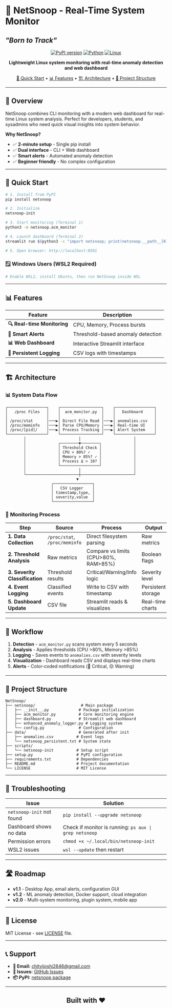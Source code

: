 # 🚀 NetSnoop - Real-Time System Monitor
##        *"Born to Track"*

<div align="center">

[![PyPI version](https://img.shields.io/pypi/v/netsnoop?style=for-the-badge&logo=pypi)](https://pypi.org/project/netsnoop/)
[![Python](https://img.shields.io/badge/Python-3.7%2B-blue?style=for-the-badge&logo=python)](https://python.org)
[![Linux](https://img.shields.io/badge/Platform-Linux-orange?style=for-the-badge&logo=linux)](https://linux.org)

**Lightweight Linux system monitoring with real-time anomaly detection and web dashboard**

[🚀 Quick Start](#-quick-start) • [📊 Features](#-features) • [🏗️ Architecture](#️-architecture) • [📁 Project Structure](#-project-structure)

</div>

---

## 🎯 Overview

NetSnoop combines CLI monitoring with a modern web dashboard for real-time Linux system analysis. Perfect for developers, students, and sysadmins who need quick visual insights into system behavior.

**Why NetSnoop?**
- ✅ **2-minute setup** - Single pip install
- ✅ **Dual interface** - CLI + Web dashboard  
- ✅ **Smart alerts** - Automated anomaly detection
- ✅ **Beginner friendly** - No complex configuration

---

## 🚀 Quick Start

```bash
# 1. Install from PyPI
pip install netsnoop

# 2. Initialize
netsnoop-init

# 3. Start monitoring (Terminal 1)
python3 -m netsnoop.acm_monitor

# 4. Launch dashboard (Terminal 2)
streamlit run $(python3 -c "import netsnoop; print(netsnoop.__path__[0] + '/dashboard.py')")

# 5. Open browser: http://localhost:8501
```

### 🪟 Windows Users (WSL2 Required)
```bash
# Enable WSL2, install Ubuntu, then run NetSnoop inside WSL
```

---

## 📊 Features

| Feature | Description |
|---------|-------------|
| **🔍 Real-time Monitoring** | CPU, Memory, Process bursts |
| **🚨 Smart Alerts** | Threshold-based anomaly detection |
| **📊 Web Dashboard** | Interactive Streamlit interface |
| **📝 Persistent Logging** | CSV logs with timestamps |

---

## 🏗️ Architecture

### 📊 **System Data Flow**

```
┌─────────────────┐    ┌──────────────────┐    ┌─────────────────┐
│   /proc Files   │    │  acm_monitor.py  │    │   Dashboard     │
│                 │    │                  │    │                 │
│ /proc/stat      │───▶│ Direct File Read │───▶│ anomalies.csv   │
│ /proc/meminfo   │───▶│ Parse CPU/Memory │───▶│ Real-time UI    │
│ /proc/[pid]/    │───▶│ Process Tracking │───▶│ Alert System    │
└─────────────────┘    └──────────────────┘    └─────────────────┘
        │                       │                       │
        │              ┌────────▼────────┐              │
        │              │ Threshold Check │              │
        │              │ CPU > 80%? ✓    │              │
        │              │ Memory > 85%? ✓ │              │
        │              │ Process Δ > 10? │              │
        │              └─────────────────┘              │
        │                       │                       │
        └───────────────────────┼───────────────────────┘
                               ▼
                    ┌─────────────────┐
                    │   CSV Logger    │
                    │ timestamp,type, │
                    │ severity,value  │
                    └─────────────────┘
```

### 🔄 **Monitoring Process**

| Step | Source | Process | Output |
|------|--------|---------|--------|
| **1. Data Collection** | `/proc/stat`, `/proc/meminfo` | Direct filesystem parsing | Raw metrics |
| **2. Threshold Analysis** | Raw metrics | Compare vs limits (CPU>80%, RAM>85%) | Boolean flags |
| **3. Severity Classification** | Threshold results | Critical/Warning/Info logic | Severity level |
| **4. Event Logging** | Classified events | Write to CSV with timestamp | Persistent storage |
| **5. Dashboard Update** | CSV file | Streamlit reads & visualizes | Real-time charts |

---

## 🔄 Workflow

1. **Detection** - `acm_monitor.py` scans system every 5 seconds
2. **Analysis** - Applies thresholds (CPU >80%, Memory >85%)
3. **Logging** - Saves events to `anomalies.csv` with severity levels
4. **Visualization** - Dashboard reads CSV and displays real-time charts
5. **Alerts** - Color-coded notifications (🔴 Critical, 🟡 Warning)

---

## 📁 Project Structure

```
NetSnoop/
├── netsnoop/                    # Main package
│   ├── __init__.py             # Package initialization
│   ├── acm_monitor.py          # Core monitoring engine
│   ├── dashboard.py            # Streamlit web dashboard  
│   ├── enhanced_anomaly_logger.py # Logging system
│   └── config.py               # Configuration
├── data/                       # Generated after init
│   ├── anomalies.csv          # Event logs
│   └── netsnoop_persistent.txt # System state
├── scripts/
│   └── netsnoop-init          # Setup script
├── setup.py                   # PyPI configuration
├── requirements.txt           # Dependencies
├── README.md                  # Project documentation
└── LICENSE                    # MIT License
```

---

## 🐛 Troubleshooting

| Issue | Solution |
|-------|----------|
| `netsnoop-init` not found | `pip install --upgrade netsnoop` |
| Dashboard shows no data | Check if monitor is running: `ps aux \| grep netsnoop` |
| Permission errors | `chmod +x ~/.local/bin/netsnoop-init` |
| WSL2 issues | `wsl --update` then restart |

---

## 🛣️ Roadmap

- **v1.1** - Desktop App, email alerts, configuration GUI
- **v1.2** - ML anomaly detection, Docker support, cloud integration  
- **v2.0** - Multi-system monitoring, plugin system, mobile app

---

## 📄 License

MIT License - see [LICENSE](LICENSE) file.

---

## 📞 Support

- **📧 Email:** [chitvijoshi2646@gmail.com](mailto:chitvijoshi2646@gmail.com)
- **🐛 Issues:** [GitHub Issues](https://github.com/ChitviJoshi/NetSnoop/issues)
- **📦 PyPI:** [netsnoop package](https://pypi.org/project/netsnoop/)

---

<div align="center">


##   Built with ❤️ 

</div>
